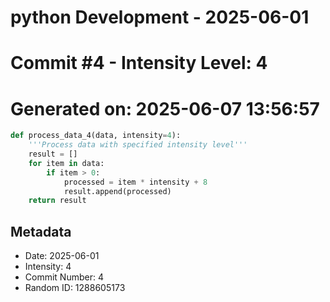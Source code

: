 ﻿# python Development - 2025-06-01
# Commit #4 - Intensity Level: 4
# Generated on: 2025-06-07 13:56:57
```python
def process_data_4(data, intensity=4):
    '''Process data with specified intensity level'''
    result = []
    for item in data:
        if item > 0:
            processed = item * intensity + 8
            result.append(processed)
    return result
```
## Metadata
- Date: 2025-06-01
- Intensity: 4
- Commit Number: 4
- Random ID: 1288605173
